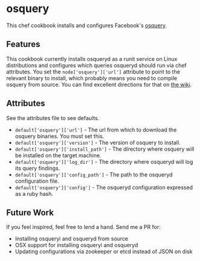 # osquery

This chef cookbook installs and configures Facebook's [osquery](https://github.com/facebook/osquery).

Features
--------
This cookbook currently installs osqueryd as a runit service on Linux
distributions and configures which queries osqueryd should run via chef
attributes.  You set the `node['osquery']['url']` attribute to point to the
relevant binary to install, which probably means you need to compile osquery
from source.  You can find excellent directions for that on [the wiki](https://github.com/facebook/osquery/wiki).

Attributes
----------
See the attributes file to see defaults.

* `default['osquery']['url']` - The url from which to download the osquery binaries. You must set this.
* `default['osquery']['version']` - The version of osquery to install.
* `default['osquery']['install_path']` - The directory where osquery will be installed on the target machine.
* `default['osquery']['log_dir']` - The directory where osqueryd will log its query findings.
* `default['osquery']['config_path']` - The path to the osqueryd configuration file.
* `default['osquery']['config']` - The osqueryd configuration expressed as a ruby hash.

Future Work
-----------
If you feel inspired, feel free to lend a hand.  Send me a PR for:
* Installing osqueryi and osqueryd from source
* OSX support for installing osqueryi and osqueryd
* Updating configurations via zookeeper or etcd instead of JSON on disk

